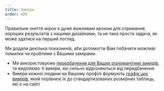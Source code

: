 ```yaml
---
title: Заміри
order: 420
---
```


Правильне зняття мірок є дуже важливим кроком для отримання хороших результатів з нашими дизайнами, та не така проста задача, як може здатися на перший погляд.

Ми додали декілька показників, аби допомогти Вам побачити можливі помилки чи проблеми з Вашими замірами.

- Ми використовуємо [передбачення для Ваших різноманітних вимірів][1], та виділяємо ті виміри, які сильно відрізняються від передбачення
- Виміри кожної людини на Вашому профілі формують [графік цих вимірів][2], який порівнює їх до стандартизованих розмірних таблиць, які є на сайті

[1]: /docs/guide/measurements/estimates/

[2]: /docs/guide/measurements/graph/
